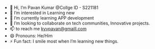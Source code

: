 - 👋 Hi, I’m Pavan Kumar @Collge ID - S221181
- 👀 I’m interested in Learning new 
- 🌱 I’m currently learning APP development
- 💞️ I’m looking to collaborate on tech communities, Innovative projects.
- 📫 to reach me [kyvpavan@gmaill.com](url)
- 😄 Pronouns: He/Him
- ⚡ Fun fact: I smile most when I’m learning new things.
<!---
S221181/S221181 is a ✨ special ✨ repository because its `README.md` (this file) appears on your GitHub profile.
You can click the Preview link to take a look at your changes.
--->

